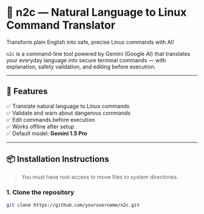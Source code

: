# 🧠 n2c — Natural Language to Linux Command Translator

Transform plain English into safe, precise Linux commands with AI!

`n2c` is a command-line tool powered by Gemini (Google AI) that translates your everyday language into secure terminal commands — with explanation, safety validation, and editing before execution.

---

## 🚀 Features

✅ Translate natural language to Linux commands  
✅ Validate and warn about dangerous commands  
✅ Edit commands before execution  
✅ Works offline after setup  
✅ Default model: **Gemini 1.5 Pro**

---

## 📦 Installation Instructions

> You must have root access to move files to system directories.

### 1. Clone the repository

```bash
git clone https://github.com/yourusername/n2c.git
